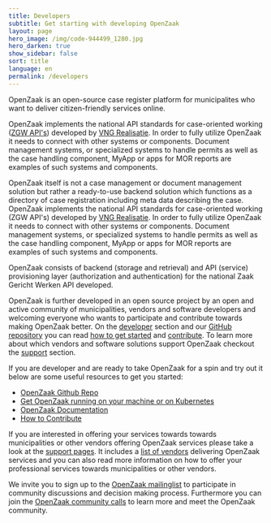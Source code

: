 ```yaml
---
title: Developers
subtitle: Get starting with developing OpenZaak
layout: page
hero_image: /img/code-944499_1280.jpg
hero_darken: true
show_sidebar: false
sort: title
language: en
permalink: /developers
---
```


OpenZaak is an open-source case register platform for municipalites who want to deliver citizen-friendly services online.<br/>


OpenZaak implements the national API standards for case-oriented working ([ZGW API's](https://github.com/VNG-Realisatie/gemma-zaken)) developed by [VNG Realisatie](https://www.vngrealisatie.nl/). In order to fully utilize OpenZaak it needs to connect with other systems or components. Document management systems, or specialized systems to handle permits as well as the case handling component, MyApp or apps for MOR reports are examples of such systems and components.

OpenZaak itself is not a case management or document management solution but rather a ready-to-use backend solution which functions as a directory of case registration including meta data describing the case. OpenZaak implements the national API standards for case-oriented working (ZGW API's) developed by [VNG Realisatie](https://www.vngrealisatie.nl/). In order to fully utilize OpenZaak it needs to connect with other systems or components. Document management systems, or specialized systems to handle permits as well as the case handling component, MyApp or apps for MOR reports are examples of such systems and components.

OpenZaak consists of backend (storage and retrieval) and API (service) provisioning layer (authorization and authentication) for the national Zaak Gericht Werken API developed.

OpenZaak is further developed in an open source project by an open and active community of municipalities, vendors and software developers and welcoming everyone who wants to participate and contribute towards making OpenZaak better. On the [developer](https://#developer) section and our [GitHub repository](https://github.com/open-zaak/open-zaak) you can read [how to get started](https://open-zaak.readthedocs.io/en/latest/installation/index.html#installation-index) and [contribute](https://github.com/open-zaak/open-zaak/blob/master/CONTRIBUTING.md). To learn more about which vendors and software solutions support OpenZaak checkout the [support](https://support) section.

If you are developer and are ready to take OpenZaak for a spin and try out it below are some useful resources to get you started:

* [OpenZaak Github Repo](https://github.com/open-zaak/open-zaak)
* [Get OpenZaak running on your machine or on Kubernetes](https://open-zaak.readthedocs.io/en/latest/installation/index.html)
* [OpenZaak Documentation](https://open-zaak.readthedocs.io/en/latest/introduction/index.html)
* [How to Contribute](https://github.com/open-zaak/open-zaak/blob/master/CONTRIBUTING.md)

If you are interested in offering your services towards towards municipalities or other vendors offering OpenZaak services please take a look at the [support pages](https://). It includes a [list of vendors](https://#) delivering OpenZaak services and you can also read more information on how to offer your professional services towards municipalities or other vendors.

We invite you to sign up to the [OpenZaak mailinglist](https://lists.publiccode.net/mailman/postorius/lists/openzaak-discuss.lists.publiccode.net/) to participate in community discussions and decision making process. Furthermore you can join the [OpenZaak community calls](#) to learn more and meet the OpenZaak community.
